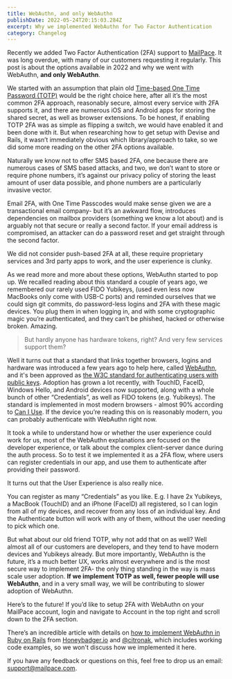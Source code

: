 ```yaml
---
title: WebAuthn, and only WebAuthn
publishDate: 2022-05-24T20:15:03.284Z
excerpt: Why we implemented WebAuthn for Two Factor Authentication
category: Changelog
---
```


Recently we added Two Factor Authentication (2FA) support to [MailPace](https://mailpace.com). It was long overdue, with many of our customers requesting it regularly. This post is about the options available in 2022 and why we went with WebAuthn, **and only WebAuthn**.

We started with an assumption that plain old [Time-based One Time Password (TOTP)](https://en.wikipedia.org/wiki/Time-based_one-time_password) would be the right choice here, after all it’s the most common 2FA approach, reasonably secure, almost every service with 2FA supports it, and there are numerous iOS and Android apps for storing the shared secret, as well as browser extensions. To be honest, if enabling TOTP 2FA was as simple as flipping a switch, we would have enabled it and been done with it. But when researching how to get setup with Devise and Rails, it wasn’t immediately obvious which library/approach to take, so we did some more reading on the other 2FA options available.

Naturally we know not to offer SMS based 2FA, one because there are numerous cases of SMS based attacks, and two, we don’t want to store or require phone numbers, it’s against our privacy policy of storing the least amount of user data possible, and phone numbers are a particularly invasive vector.

Email 2FA, with One Time Passcodes would make sense given we are a transactional email company- but it’s an awkward flow, introduces dependencies on mailbox providers (something we know a lot about) and is arguably not that secure or really a second factor. If your email address is compromised, an attacker can do a password reset and get straight through the second factor.

We did not consider push-based 2FA at all, these require proprietary services and 3rd party apps to work, and the user experience is clunky.

As we read more and more about these options, WebAuthn started to pop up. We recalled reading about this standard a couple of years ago, we remembered our rarely used FIDO Yubikeys, (used even less now MacBooks only come with USB-C ports) and reminded ourselves that we could sign git commits, do password-less logins and 2FA with these magic devices. You plug them in when logging in, and with some cryptographic magic you’re authenticated, and they can’t be phished, hacked or otherwise broken. Amazing. 

> But hardly anyone has hardware tokens, right? And very few services support them?

Well it turns out that a standard that links together browsers, logins and hardware was introduced a few years ago to help here, called [WebAuthn](https://webauthn.guide/), and it's been approved as [the W3C standard for authenticating users with public keys](https://www.w3.org/TR/webauthn-2/). Adoption has grown a lot recently, with TouchID, FaceID, Windows Hello, and Android devices now supported, along with a whole bunch of other “Credentials”, as well as FIDO tokens (e.g. Yubikeys). The standard is implemented in most modern browsers - almost 90% according to [Can I Use](https://caniuse.com/?search=webauthn). If the device you’re reading this on is reasonably modern, you can probably authenticate with WebAuthn right now.

It took a while to understand how or whether the user experience could work for us, most of the WebAuthn explanations are focused on the developer experience, or talk about the complex client-server dance during the auth process. So to test it we implemented it as a 2FA flow, where users can register credentials in our app, and use them to authenticate after providing their password.

It turns out that the User Experience is also really nice.

You can register as many “Credentials” as you like. E.g. I have 2x Yubikeys, a MacBook (TouchID) and an iPhone (FaceID) all registered, so I can login from all of my devices, and recover from any loss of an individual key. And the Authenticate button will work with any of them, without the user needing to pick which one.

But what about our old friend TOTP, why not add that on as well? Well almost all of our customers are developers, and they tend to have modern devices and Yubikeys already. But more importantly, WebAuthn is the future, it’s a much better UX, works almost everywhere and is the most secure way to implement 2FA- the only thing standing in the way is mass scale user adoption. **If we implement TOTP as well, fewer people will use WebAuthn**, and in a very small way, we will be contributing to slower adoption of WebAuthn.

Here’s to the future! If you’d like to setup 2FA with WebAuthn on your MailPace account, login and navigate to Account in the top right and scroll down to the 2FA section.

There’s an incredible article with details on [how to implement WebAuthn in Ruby on Rails](https://www.honeybadger.io/blog/multi-factor-2fa-authentication-rails-webauthn-devise/) from [Honeybadger.io](https://honeybadger.io) and [@citronak](https://twitter.com/citronak), which includes working code examples, so we won't discuss how we implemented it here.

If you have any feedback or questions on this, feel free to drop us an email: [support@mailpace.com](mailto:support@mailpace.com).
